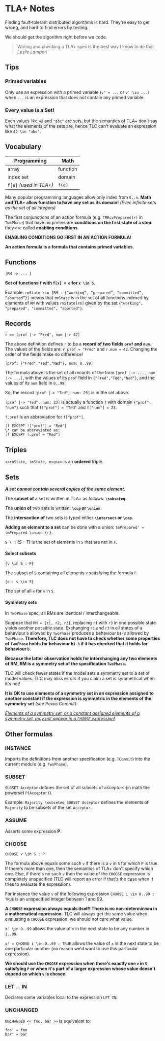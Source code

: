 TLA+ Notes
======



Finding fault-tolerant distributed algorithms is hard.
They're easy to get wrong, and hard to find errors by testing.

We should get the algorithm right before we code.

> Writing and checking a TLA+ spec is the best way I know to do that. _Leslie Lamport_



## Tips

### Primed variables

Only use an expression with a primed variable (`v' = ...` or `v' \in ...`) when `...` is an expression that does not contain any primed variable.

### Every value is a Set!

Even values like `42` and `"abc"` are sets, but the semantics of TLA+ don't say what the elements of the sets are, hence TLC can't evaluate an expression like `42 \in "abc"`.



## Vocabulary

| Programming             | Math     |
| ----------------------- | -------- |
| array                   | function |
| index set               | domain   |
| `f[e]` _(used in TLA+)_ | `f(e)`   |

Many popular programming languages allow only index from `0..n`.
**Math and TLA+ allow function to have any set as its domain!** _(Even infinite sets as the set of all integers)_

The first conjunctions of an action formula (e.g. `TMRcvPrepared(r)` in `TwoPhase`) that have no primes are **conditions on the first state of a step**: they are called **enabling conditions**.

**ENABLING CONDITIONS GO FIRST IN AN ACTION FORMULA!**

**An action formula is a formula that contains primed variables.**



## Functions

```
[RM -> ... ]
```

**Set of functions `f` with `f[x] = e` for `x \in S`.**

Example: `rmState \in [RM → {“working”, “prepared”, “committed”, “aborted”}]` means that `rmState` is in the set of all functions indexed by elements of `RM` with values `rmState[rm]` given by the set `{"working", "prepared", "committed", "aborted"}`.



## Records

```
r == [prof |-> "Fred", num |-> 42]
```

The above definition defines `r` to be a **record of two fields `prof` and `num`**.
The values of the fields are: `r.prof = "Fred"` and `r.num = 42`. 
Changing the order of the fields make no difference! 



```tla+
[prof: {"Fred","Ted","Ned"}, num: 0..99]
```

The formula above is the set of all records of the form `[prof |-> ..., num |-> ...]`, with the values of its `prof` field in `{"Fred","Ted","Ned"}`,  and the values of its `num` field in `0..99`.

So, the record `[prof |-> "Ted", num: 23]` is in the set above.

`[prof |-> "Ted", num: 23]` is actually a function `f` with domain `{"prof", "num"}` such that `f["prof"] = "Ted"` and `f["num"] = 23`.

`f.prof` is an abbreviation for `f["prof"]`.

```
[f EXCEPT !["prof"] = "Red"]
\* can be abbreviated as:
[f EXCEPT !.prof = "Red"]
```



## Triples

```<<rmState, tmState, msgs>>``` is an **ordered** triple.




## Sets

***A set cannot contain several copies of the same element.***

The **subset of** a set is written in TLA+ as follows: **`\subseteq`**.

The **union of** two sets is written: **`\cup` or `\union`**.

The **intersection of** two sets is typed either **`\intersect` or `\cap`**.

**Adding an element to a set** can be done with a union: `tmPrepared' = tmPrepared \union {r}`.

`S \ T` *(S - T)* is the set of elements in `S` that are not in `T`.

#### Select subsets

```
{v \in S : P}
```

The subset of `S` containing all elements `v` satisfying the formula `P`.

```
{e : v \in S}
```

The set of all `e` for `v` in `S`.

#### Symmetry sets

In `TwoPhase` spec, all RMs are identical / interchangeable.

Suppose that `RM = {r1, r2, r3}`, replacing `r1` with `r3` in one possible state yields another possible state. Exchanging `r1` and `r3` in all states of a behaviour `b` allowed by `TwoPhase` produces a behaviour `b1-3` allowed by `TwoPhase`. **Therefore, TLC does not have to check whether some properties of `TwoPhase` holds for behaviour `b1-3` if it has checked that it holds for behaviour `b`.**

**Because the latter observation holds for interchanging any two elements of RM, RM is a symmetry set of the specification `TwoPhase`.**

TLC will check fewer states if the model sets a symmetry set to a set of model values.
TLC may miss errors if you claim a set is symmetrical when it's not!

**It is OK to use elements of a symmetry set in an expression assigned to another constant if the expression is symmetric in the elements of the symmetry set** _(see Paxos Commit)_.

<u>*Elements of a symmetry set, or a constant assigned elements of a symmetry set, may not appear in a `CHOOSE` expression!*</u>



## Other formulas

### INSTANCE

Imports the definitions from another specification (e.g. `TCommit`) into the current module (e.g. `TwoPhase`).

### SUBSET

`SUBSET Acceptor` defines the set of all subsets of acceptors (in math the powerset `P(Acceptor)`).

Example: `Majority \subseteq SUBSET Acceptor` defines the elements of `Majority` to be subsets of the set `Acceptor`.

### ASSUME

Asserts some expression **P**.

### CHOOSE

```
CHOOSE v \in S : P
```

The formula above equals some such `v` if there is  a `v` in `S` for which `P` is true. If there's more than one, then the semantics of TLA+ don't specify which one. Else, if there's no such `v` then the value of the `CHOOSE` expression is completely unspecified (TLC will report an error if that's the case when it tries to evaluate the expression).

For instance the value `v` of the following expression `CHOOSE i \in 0..99 : TRUE` is an unspecified integer between 1 and 99.

**A `CHOOSE` expression always equals itself! There is no non-determinism in a mathematical expression.** TLC will always get the same value when evaluating a `CHOOSE` expression: we should not care what value.

`x' \in 0..99` allows the value of `x` in the next state to be any number in `1..99`.

`x' = CHOOSE i \in 0..99 : TRUE` allows the value of `x` in the next state to be one particular number (no reason we'd want to use this particular expression).

**We should use the `CHOOSE` expression when there's exactly one `v` in `S` satisfying `P` or when it's part of a larger expression whose value doesn't depend on which `v` is chosen.**

### LET … IN

Declares some variables local to the expression `LET IN`.

### UNCHANGED

`UNCHANGED << foo, bar >>` is equivalent to:

```
foo' = foo
bar' = bar
```







